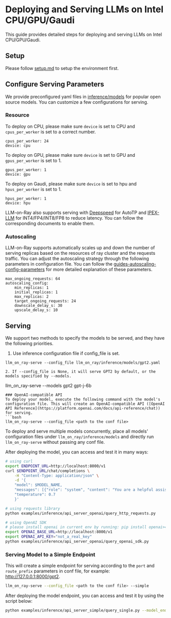 # Deploying and Serving LLMs on Intel CPU/GPU/Gaudi

This guide provides detailed steps for deploying and serving LLMs on Intel CPU/GPU/Gaudi.

## Setup
Please follow [setup.md](setup.md) to setup the environment first.


## Configure Serving Parameters
We provide preconfigured yaml files in [inference/models](../llm_on_ray/inference/models) for popular open source models. You can customize a few configurations for serving.

### Resource
To deploy on CPU, please make sure `device` is set to CPU and `cpus_per_worker` is set to a correct number.
```
cpus_per_worker: 24
device: cpu
```
To deploy on GPU, please make sure `device` is set to GPU and `gpus_per_worker` is set to 1.
```
gpus_per_worker: 1
device: gpu
```
To deploy on Gaudi, please make sure `device` is set to hpu and `hpus_per_worker` is set to 1.
```
hpus_per_worker: 1
device: hpu
```
LLM-on-Ray also supports serving with [Deepspeed](serve_deepspeed.md) for AutoTP and [IPEX-LLM](serve_ipex-llm.md) for INT4/FP4/INT8/FP8 to reduce latency. You can follow the corresponding documents to enable them.

### Autoscaling
LLM-on-Ray supports automatically scales up and down the number of serving replicas based on the resources of ray cluster and the requests traffic. You can adjust the autoscaling strategy through the following parameters in configuration file. You can follow the [guides-autoscaling-config-parameters](https://docs.ray.io/en/master/serve/advanced-guides/advanced-autoscaling.html#autoscaling-config-parameters) for more detailed explanation of these parameters.

```
max_ongoing_requests: 64
autoscaling_config:
    min_replicas: 1
    initial_replicas: 1
    max_replicas: 2
    target_ongoing_requests: 24
    downscale_delay_s: 30
    upscale_delay_s: 10
```

## Serving
We support two methods to specify the models to be served, and they have the following priorities.
1. Use inference configuration file if config_file is set.
```
llm_on_ray-serve --config_file llm_on_ray/inference/models/gpt2.yaml
```
```
2. If --config_file is None, it will serve GPT2 by default, or the models specified by --models.
```
llm_on_ray-serve --models gpt2 gpt-j-6b
```
### OpenAI-compatible API
To deploy your model, execute the following command with the model's configuration file. This will create an OpenAI-compatible API ([OpenAI API Reference](https://platform.openai.com/docs/api-reference/chat)) for serving.
```bash
llm_on_ray-serve --config_file <path to the conf file>
```
To deploy and serve multiple models concurrently, place all models' configuration files under `llm_on_ray/inference/models` and directly run `llm_on_ray-serve` without passing any conf file.

After deploying the model, you can access and test it in many ways:
```bash
# using curl
export ENDPOINT_URL=http://localhost:8000/v1
curl $ENDPOINT_URL/chat/completions \
    -H "Content-Type: application/json" \
    -d '{
    "model": $MODEL_NAME,
    "messages": [{"role": "system", "content": "You are a helpful assistant."}, {"role": "user", "content": "Hello!"}],
    "temperature": 0.7
    }'

# using requests library
python examples/inference/api_server_openai/query_http_requests.py

# using OpenAI SDK
# please install openai in current env by running: pip install openai>=1.0
export OPENAI_BASE_URL=http://localhost:8000/v1
export OPENAI_API_KEY="not_a_real_key"
python examples/inference/api_server_openai/query_openai_sdk.py
```
### Serving Model to a Simple Endpoint
This will create a simple endpoint for serving according to the `port` and `route_prefix` parameters in conf file, for example: http://127.0.0.1:8000/gpt2.
```bash
llm_on_ray-serve --config_file <path to the conf file> --simple
```
After deploying the model endpoint, you can access and test it by using the script below:
```bash
python examples/inference/api_server_simple/query_single.py --model_endpoint <the model endpoint URL>
```

